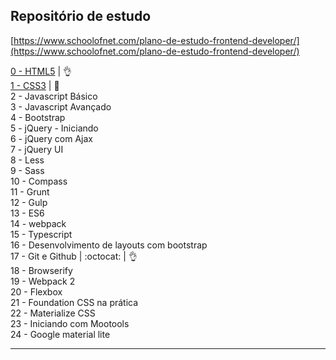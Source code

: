 ## Repositório de estudo

[https://www.schoolofnet.com/plano-de-estudo-frontend-developer/](https://www.schoolofnet.com/plano-de-estudo-frontend-developer/)

[0 - HTML5](https://github.com/josemalcher/SchoolOfNet-plano-de-estudo-frontend-developer/tree/master/01-HTML5) | :ok_hand:      
[1 - CSS3](https://github.com/josemalcher/SchoolOfNet-plano-de-estudo-frontend-developer/tree/master/02-css3)  | :eyes:  
2 - Javascript Básico  
3 - Javascript Avançado    
4 - Bootstrap  
5 - jQuery - Iniciando  
6 - jQuery com Ajax  
7 - jQuery UI  
8 - Less  
9 - Sass  
10 - Compass  
11 - Grunt  
12 - Gulp  
13 - ES6  
14 - webpack      
15 - Typescript  
16 - Desenvolvimento de layouts com bootstrap  
17 - Git e Github | :octocat: | :ok_hand:   
18 - Browserify  
19 - Webpack 2  
20 - Flexbox  
21 - Foundation CSS na prática    
22 - Materialize CSS  
23 - Iniciando com Mootools  
24 - Google material lite  

---

